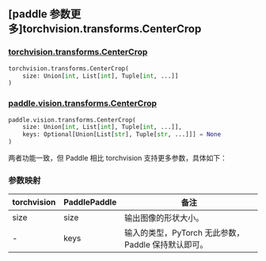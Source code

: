## [paddle 参数更多]torchvision.transforms.CenterCrop

### [torchvision.transforms.CenterCrop](https://pytorch.org/vision/main/generated/torchvision.transforms.CenterCrop.html)

```python
torchvision.transforms.CenterCrop(
    size: Union[int, List[int], Tuple[int, ...]]
)
```

### [paddle.vision.transforms.CenterCrop](https://www.paddlepaddle.org.cn/documentation/docs/zh/develop/api/paddle/vision/transforms/CenterCrop_cn.html)

```python
paddle.vision.transforms.CenterCrop(
    size: Union[int, List[int], Tuple[int, ...]],
    keys: Optional[Union[List[str], Tuple[str, ...]]] = None
)
```

两者功能一致，但 Paddle 相比 torchvision 支持更多参数，具体如下：

### 参数映射

| torchvision  | PaddlePaddle | 备注                   |
| ------------ | ------------ | ---------------------- |
| size         | size         | 输出图像的形状大小。     |
| -            | keys         | 输入的类型，PyTorch 无此参数，Paddle 保持默认即可。             |
